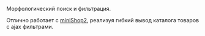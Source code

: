 Морфологический поиск и фильтрация.

Отлично работает с [miniShop2][1], реализуя гибкий вывод каталога товаров с ajax фильтрами.

[1]: /ru/01_Компоненты/02_miniShop2